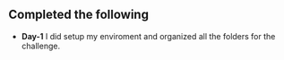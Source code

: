 ## Completed the following
- **Day-1** I did setup my enviroment and organized all the folders for the challenge.